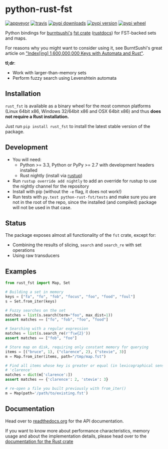# python-rust-fst

[![appveyor](https://ci.appveyor.com/api/projects/status/github/jbaiter/python-rust-fst)](https://ci.appveyor.com/project/jbaiter/python-rust-fst)
[![travis](https://travis-ci.org/jbaiter/python-rust-fst.svg)](https://travis-ci.org/jbaiter/python-rust-fst)
[![pypi downloads](https://img.shields.io/pypi/dm/rust_fst.svg?maxAge=2592000)](https://pypi.python.org/pypi/rust-fst)
[![pypi version](https://img.shields.io/pypi/v/rust_fst.svg?maxAge=2592000)](https://pypi.python.org/pypi/rust_fst)
[![pypi wheel](https://img.shields.io/pypi/wheel/rust_fst.svg?maxAge=2592000)](https://pypi.python.org/pypi/rust_fst)

Python bindings for [burntsushi's][1] [fst crate][2] ([rustdocs][3])
for FST-backed sets and maps.

For reasons why you might want to consider using it, see BurntSushi's great
article on ["Index[ing] 1,600,000,000 Keys with Automata and Rust"][4].

**tl;dr**:
- Work with larger-than-memory sets
- Perform fuzzy search using Levenshtein automata


## Installation
`rust_fst` is available as a binary wheel for the most common platforms (Linux
64bit x86, Windows 32/64bit x86 and OSX 64bit x86) and thus **does not require
a Rust installation.**

Just run `pip install rust_fst` to install the latest stable version of the
package.


## Development
- You will need:
    * Python >= 3.3, Python or PyPy >= 2.7 with development headers installed
    * Rust nightly (install via [rustup][5])
- Run `rustup override add nightly` to add an override for rustup to use the
  nightly channel for the repository
- Install with pip (without the `-e` flag, it does not work!)
- Run tests with `py.test python-rust-fst/tests` and make sure you are not
  in the root of the repo, since the installed (and compiled) package will not
  be used in that case.


## Status
The package exposes almost all functionality of the `fst` crate, except for:

- Combining the results of slicing, `search` and `search_re` with set operations
- Using raw transducers


## Examples
```python
from rust_fst import Map, Set

# Building a set in memory
keys = ["fa", "fo", "fob", "focus", "foo", "food", "foul"]
s = Set.from_iter(keys)

# Fuzzy searches on the set
matches = list(s.search(term="foo", max_dist=1))
assert matches == ["fo", "fob", "foo", "food"]

# Searching with a regular expression
matches = list(s.search_re(r'f\w{2}'))
assert matches == ["fob", "foo"]

# Store map on disk, requiring only constant memory for querying
items = [("bruce", 1), ("clarence", 2), ("stevie", 3)]
m = Map.from_iter(items, path="/tmp/map.fst")

# Find all items whose key is greater or equal (in lexicographical sense) to
# 'clarence'
matches = dict(m['clarence':])
assert matches == {'clarence': 2, 'stevie': 3}

# re-open a file you built previously with from_iter()
m = Map(path='/path/to/existing.fst')
```


## Documentation
Head over to [readthedocs.org][6] for the API documentation.

If you want to know more about performance characteristics, memory usage
and about the implementation details, please head over to the
[documentation for the Rust crate][2]


[1]: http://burntsushi.net
[2]: https://github.com/BurntSushi/fst
[3]: http://burntsushi.net/rustdoc/fst/
[4]: http://blog.burntsushi.net/transducers/
[5]: https://www.rustup.rs/
[6]: https://rust-fst.readthedocs.org/
